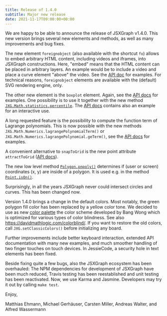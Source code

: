 ```yaml
---
title: Release of 1.4.0
subtitle: Major new release
date: 2021-11-17T09:00:00+00:00
---
```


We are happy to be able to announce the release of JSXGraph v1.4.0. This new version brings several new elements and methods, as well as many improvements and bug fixes.

The new element `foreignobject` (also available with the shortcut `fo`) allows to embed arbitrary HTML content, including videos and iframes, into JSXGraph constructions. Here, "embed" means that the HTML content can be placed in arbitrary layers. An example would be to include a video and place a curve element "above" the video. See the [API doc](https://jsxgraph.org/docs/symbols/ForeignObject.html) for examples.
For technical reasons, `foreignobject` elements are available with the (default) SVG rendering engine, only.

The other new element is the `boxplot` element. Again, see the [API docs](https://jsxgraph.org/docs/symbols/Boxplot.html) for examples. One possibility is to use it together with the new method [`JXG.Math.statistics.percentile`](https://jsxgraph.org/docs/symbols/JXG.Math.Statistics.html#.percentile). The [API docs](https://jsxgraph.org/docs/symbols/Boxplot.html) contains also an example for an interactive use.

A long requested feature is the possibility to compute the function term of Lagrange polynomials. This is now possible with the new methods `JXG.Math.Numerics.lagrangePolynomialTerm()` or `JXG.Math.Numerics.lagrangePolynomial.geTerm()`, see the [API docs](https://jsxgraph.org/docs/symbols/JXG.Math.Numerics.html#.lagrangePolynomialTerm) for examples.

A convenient alternative to `snapToGrid` is the new point attribute `attractToGrid` ([API docs](https://jsxgraph.org/docs/symbols/Point.html#attractToGrid)).

The new low level method [`Polygon.pnpoly()`](https://jsxgraph.org/docs/symbols/JXG.Polygon.html#pnpoly) determines if (user or screen) coordinates (x, y) are inside of a polygon. It is used e.g. in the method [`Point.isOn()`](https://jsxgraph.org/docs/symbols/JXG.Point.html#isOn).

Surprisingly, in all the years JSXGraph never could intersect circles and curves. This has been changed now.

Version 1.4.0 brings a change in the default colors. Most notably, the green polygon fill color has been replaced by a yellow color tone. We decided to use as new [color palette](https://jsxgraph.org/docs/symbols/JXG.html#.paletteWong) the color scheme developed by Bang Wong which is optimized for various types of color blindness. See also <https://davidmathlogic.com/colorblind/>. If you want to restore the old colors, call `JXG.setClassicColors()` before initializing any board.

Further improvements include better keyboard interaction, extended API documentation with many new examples, and much smoother handling of two finger touches on touch devices. In JessieCode, a security hole in text elements has been fixed.

Beside fixing quite a few bugs, also the JSXGraph ecosystem has been overhauled: The NPM dependencies for development of JSXGraph have been much reduced, Travis testing has been reestablished and unit testing has been reactivated. Now, we use Karma and Jasmine. Developers may try it out by calling `make test`.

Enjoy,

Matthias Ehmann, Michael Gerhäuser, Carsten Miller, Andreas Walter, and Alfred Wassermann
